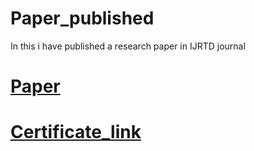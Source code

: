 # Paper_published
In this i have published a research paper in IJRTD journal
# [Paper](https://app.luminpdf.com/viewer/6179065dc39d900019418a9e)
# [Certificate_link](https://app.luminpdf.com/viewer/6178f507c39d90001941888e)


